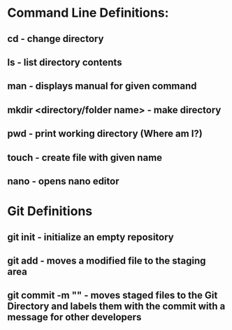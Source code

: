 # Command Line Definitions:

## cd - change directory

## ls - list directory contents

## man <command> - displays manual for given command

## mkdir <directory/folder name> - make directory

## pwd - print working directory (Where am I?)

## touch <filename> - create file with given name

## nano <file> - opens nano editor

# Git Definitions

## git init - initialize an empty repository

## git add <file name> - moves a modified file to the staging area

## git commit -m "<message>" - moves staged files to the Git Directory and labels them with the commit with a message for other developers
